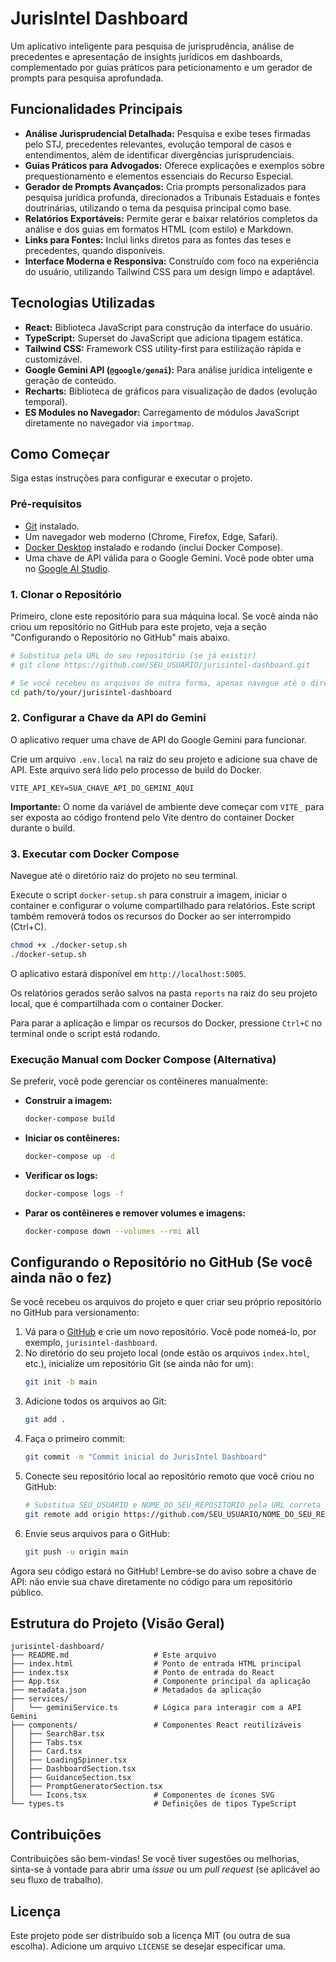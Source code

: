 
# JurisIntel Dashboard

Um aplicativo inteligente para pesquisa de jurisprudência, análise de precedentes e apresentação de insights jurídicos em dashboards, complementado por guias práticos para peticionamento e um gerador de prompts para pesquisa aprofundada.

## Funcionalidades Principais

*   **Análise Jurisprudencial Detalhada:** Pesquisa e exibe teses firmadas pelo STJ, precedentes relevantes, evolução temporal de casos e entendimentos, além de identificar divergências jurisprudenciais.
*   **Guias Práticos para Advogados:** Oferece explicações e exemplos sobre prequestionamento e elementos essenciais do Recurso Especial.
*   **Gerador de Prompts Avançados:** Cria prompts personalizados para pesquisa jurídica profunda, direcionados a Tribunais Estaduais e fontes doutrinárias, utilizando o tema da pesquisa principal como base.
*   **Relatórios Exportáveis:** Permite gerar e baixar relatórios completos da análise e dos guias em formatos HTML (com estilo) e Markdown.
*   **Links para Fontes:** Inclui links diretos para as fontes das teses e precedentes, quando disponíveis.
*   **Interface Moderna e Responsiva:** Construído com foco na experiência do usuário, utilizando Tailwind CSS para um design limpo e adaptável.

## Tecnologias Utilizadas

*   **React:** Biblioteca JavaScript para construção da interface do usuário.
*   **TypeScript:** Superset do JavaScript que adiciona tipagem estática.
*   **Tailwind CSS:** Framework CSS utility-first para estilização rápida e customizável.
*   **Google Gemini API (`@google/genai`):** Para análise jurídica inteligente e geração de conteúdo.
*   **Recharts:** Biblioteca de gráficos para visualização de dados (evolução temporal).
*   **ES Modules no Navegador:** Carregamento de módulos JavaScript diretamente no navegador via `importmap`.

## Como Começar

Siga estas instruções para configurar e executar o projeto.

### Pré-requisitos

*   [Git](https://git-scm.com/) instalado.
*   Um navegador web moderno (Chrome, Firefox, Edge, Safari).
*   [Docker Desktop](https://www.docker.com/products/docker-desktop/) instalado e rodando (inclui Docker Compose).
*   Uma chave de API válida para o Google Gemini. Você pode obter uma no [Google AI Studio](https://aistudio.google.com/app/apikey).

### 1. Clonar o Repositório

Primeiro, clone este repositório para sua máquina local. Se você ainda não criou um repositório no GitHub para este projeto, veja a seção "Configurando o Repositório no GitHub" mais abaixo.

```bash
# Substitua pela URL do seu repositório (se já existir)
# git clone https://github.com/SEU_USUARIO/jurisintel-dashboard.git

# Se você recebeu os arquivos de outra forma, apenas navegue até o diretório do projeto
cd path/to/your/jurisintel-dashboard
```

### 2. Configurar a Chave da API do Gemini

O aplicativo requer uma chave de API do Google Gemini para funcionar.

Crie um arquivo `.env.local` na raiz do seu projeto e adicione sua chave de API. Este arquivo será lido pelo processo de build do Docker.

```env
VITE_API_KEY=SUA_CHAVE_API_DO_GEMINI_AQUI
```

**Importante:** O nome da variável de ambiente deve começar com `VITE_` para ser exposta ao código frontend pelo Vite dentro do container Docker durante o build.

### 3. Executar com Docker Compose

Navegue até o diretório raiz do projeto no seu terminal.

Execute o script `docker-setup.sh` para construir a imagem, iniciar o container e configurar o volume compartilhado para relatórios. Este script também removerá todos os recursos do Docker ao ser interrompido (Ctrl+C).

```bash
chmod +x ./docker-setup.sh
./docker-setup.sh
```

O aplicativo estará disponível em `http://localhost:5005`.

Os relatórios gerados serão salvos na pasta `reports` na raiz do seu projeto local, que é compartilhada com o container Docker.

Para parar a aplicação e limpar os recursos do Docker, pressione `Ctrl+C` no terminal onde o script está rodando.

### Execução Manual com Docker Compose (Alternativa)

Se preferir, você pode gerenciar os contêineres manualmente:

*   **Construir a imagem:**

    ```bash
    docker-compose build
    ```

*   **Iniciar os contêineres:**

    ```bash
    docker-compose up -d
    ```

*   **Verificar os logs:**

    ```bash
    docker-compose logs -f
    ```

*   **Parar os contêineres e remover volumes e imagens:**

    ```bash
    docker-compose down --volumes --rmi all
    ```


## Configurando o Repositório no GitHub (Se você ainda não o fez)

Se você recebeu os arquivos do projeto e quer criar seu próprio repositório no GitHub para versionamento:

1.  Vá para o [GitHub](https://github.com) e crie um novo repositório. Você pode nomeá-lo, por exemplo, `jurisintel-dashboard`.
2.  No diretório do seu projeto local (onde estão os arquivos `index.html`, etc.), inicialize um repositório Git (se ainda não for um):
    ```bash
    git init -b main
    ```
3.  Adicione todos os arquivos ao Git:
    ```bash
    git add .
    ```
4.  Faça o primeiro commit:
    ```bash
    git commit -m "Commit inicial do JurisIntel Dashboard"
    ```
5.  Conecte seu repositório local ao repositório remoto que você criou no GitHub:
    ```bash
    # Substitua SEU_USUARIO e NOME_DO_SEU_REPOSITORIO pela URL correta do seu repo no GitHub
    git remote add origin https://github.com/SEU_USUARIO/NOME_DO_SEU_REPOSITORIO.git
    ```
6.  Envie seus arquivos para o GitHub:
    ```bash
    git push -u origin main
    ```

Agora seu código estará no GitHub! Lembre-se do aviso sobre a chave de API: não envie sua chave diretamente no código para um repositório público.

## Estrutura do Projeto (Visão Geral)

```
jurisintel-dashboard/
├── README.md                   # Este arquivo
├── index.html                  # Ponto de entrada HTML principal
├── index.tsx                   # Ponto de entrada do React
├── App.tsx                     # Componente principal da aplicação
├── metadata.json               # Metadados da aplicação
├── services/
│   └── geminiService.ts        # Lógica para interagir com a API Gemini
├── components/                 # Componentes React reutilizáveis
│   ├── SearchBar.tsx
│   ├── Tabs.tsx
│   ├── Card.tsx
│   ├── LoadingSpinner.tsx
│   ├── DashboardSection.tsx
│   ├── GuidanceSection.tsx
│   ├── PromptGeneratorSection.tsx
│   └── Icons.tsx               # Componentes de ícones SVG
└── types.ts                    # Definições de tipos TypeScript
```

## Contribuições

Contribuições são bem-vindas! Se você tiver sugestões ou melhorias, sinta-se à vontade para abrir uma *issue* ou um *pull request* (se aplicável ao seu fluxo de trabalho).

## Licença

Este projeto pode ser distribuído sob a licença MIT (ou outra de sua escolha). Adicione um arquivo `LICENSE` se desejar especificar uma.
```